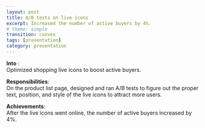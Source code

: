 ```yaml
---
layout: post
title: A/B tests on live icons
excerpt: Increased the number of active buyers by 4%.
# theme: simple
transition: convex
tags: [presentation]
category: presentation
---
```

__Into__ : <br>
Optimized shopping live icons to boost active buyers.

__Responsibilities__: <br>
On the product list page, designed and ran A/B tests to figure out the proper text, position, and style of the live icons to attract more users.

__Achievements__:  <br>
After the live icons went online, the number of active buyers increased by 4%.
